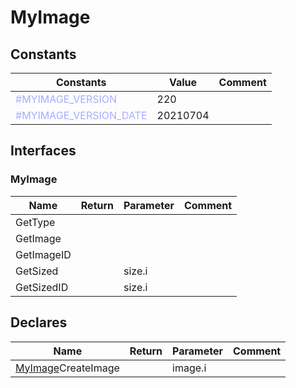 
# MyImage

## Constants

|Constants|Value|Comment|
| --- | --- | --- |
|<span style="color:#AAAAFF">\#MYIMAGE\_VERSION</span>| 220||
|<span style="color:#AAAAFF">\#MYIMAGE\_VERSION\_DATE</span>| 20210704||


## Interfaces


### MyImage
|Name|Return|Parameter|Comment|
| --- | --- | --- | --- |
|GetType||||
|GetImage||||
|GetImageID||||
|GetSized||size.i||
|GetSizedID||size.i||


## Declares

|Name|Return|Parameter|Comment|
| --- | --- | --- | --- |
|[MyImage](#MyImage)CreateImage||image.i||


